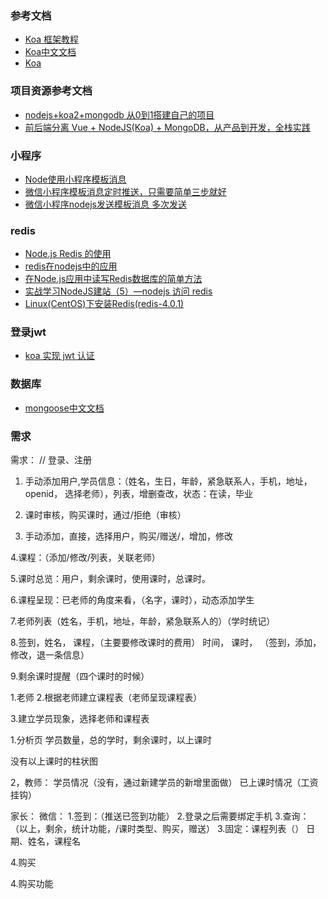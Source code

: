 ### 参考文档
- [Koa 框架教程](http://www.ruanyifeng.com/blog/2017/08/koa.html)
- [Koa中文文档](https://koa.bootcss.com/)
- [Koa](https://wohugb.gitbooks.io/koajs/content/index.html)

### 项目资源参考文档
- [nodejs+koa2+mongodb 从0到1搭建自己的项目](https://juejin.im/post/5bad9b1af265da0ae80120fe)
- [前后端分离 Vue + NodeJS(Koa) + MongoDB，从产品到开发，全栈实践](https://juejin.im/post/5b850a3e51882542e4420779)


### 小程序
- [Node使用小程序模板消息](https://blog.csdn.net/rolan1993/article/details/78213145)
- [微信小程序模板消息定时推送，只需要简单三步就好](https://www.jianshu.com/p/2910d18a8e9b)
- [微信小程序nodejs发送模板消息 多次发送](https://www.jianshu.com/p/5955cfff6532)



### redis
- [Node.js Redis 的使用](https://blog.csdn.net/q282176713/article/details/80580886)
- [redis在nodejs中的应用](https://segmentfault.com/a/1190000014681783#articleHeader0)
- [在Node.js应用中读写Redis数据库的简单方法](https://blog.csdn.net/luyaran/article/details/55251592)
- [实战学习NodeJS建站（5）—nodejs 访问 redis](https://blog.csdn.net/qidong7/article/details/52888211)
- [Linux(CentOS)下安装Redis(redis-4.0.1)](https://blog.csdn.net/diweikang/article/details/78784631)

### 登录jwt
- [koa 实现 jwt 认证](https://juejin.im/post/5a1ae1cdf265da431d3c6337)

### 数据库
- [mongoose中文文档](https://cn.mongoosedoc.top/docs/cnhome.html)

### 需求
需求：
// 登录、注册
1. 手动添加用户,学员信息：（姓名，生日，年龄，紧急联系人，手机，地址，openid， 选择老师），列表，增删查改，状态：在读，毕业

2. 课时审核，购买课时，通过/拒绝（审核）

3. 手动添加，直接，选择用户，购买/赠送/，增加，修改

4.课程：（添加/修改/列表，关联老师）

5.课时总览：用户，剩余课时，使用课时，总课时。

6.课程呈现：已老师的角度来看，（名字，课时），动态添加学生

7.老师列表（姓名，手机，地址，年龄，紧急联系人的）（学时统记）

8.签到，姓名，
课程，（主要要修改课时的费用）
时间，
课时，
（签到，添加，修改，退一条信息）

9.剩余课时提醒（四个课时的时候）


	

1.老师
2.根据老师建立课程表（老师呈现课程表）

3.建立学员现象，选择老师和课程表


1.分析页
学员数量，总的学时，剩余课时，以上课时

没有以上课时的柱状图

2，教师：
学员情况（没有，通过新建学员的新增里面做）
已上课时情况（工资挂钩）



家长：
微信：
1.签到：（推送已签到功能）
2.登录之后需要绑定手机
3.查询：
（以上，剩余，统计功能，/课时类型、购买，赠送）
3.固定：课程列表（）
日期、姓名，课程名

4.购买

4.购买功能